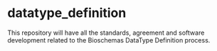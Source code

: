 # datatype_definition
This repository will have all the standards, agreement and software development related to the Bioschemas DataType Definition process. 
